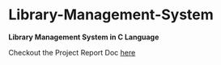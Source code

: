 # Library-Management-System
**Library Management System in C Language**

Checkout the Project Report Doc [here](https://docs.google.com/document/d/1aVjWXuP3IXdHqPVdQE2FKg4GYS4Qce-5v5WTdaaWbxU/edit?usp=sharing)
